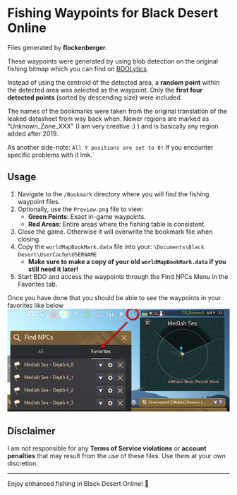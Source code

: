 # Fishing Waypoints for Black Desert Online

Files generated by **flockenberger**.

These waypoints were generated by using blob detection on the original fishing bitmap 
which you can find on [BDOLytics](https://bdolytics.com/en/EU/map).

Instead of using the centroid of the detected area, a **random point** within the detected area was selected as the waypoint. Only the **first four detected points** (sorted by descending size) were included.

The names of the bookmarks were taken from the original translation of the leaked datasheet from way back when.
Newer regions are marked as "Unknown_Zone_XXX" (I am very creative :) ) and is basically any region added after 2019.

As another side-note:
`All Y positions are set to 0!`
If you encounter specific problems with it lmk.`


## Usage
1. Navigate to the `/Bookmark` directory where you will find the fishing waypoint files.
2. Optionally, use the `Preview.png` file to view:
    - **Green Points**: Exact in-game waypoints.
    - **Red Areas**: Entire areas where the fishing table is consistent.
3. Close the game. Otherwise it will overwrite the bookmark file when closing.
4. Copy the `worldMapBookMark.data` file into your: `\Documents\Black Desert\UserCache\USERNAME`
    - **Make sure to make a copy of your old `worldMapBookMark.data` if you still need it later!**
5. Start BDO and access the waypoints through the Find NPCs Menu in the Favorites tab.

Once you have done that you should be able to see the waypoints in your favorites like below
![where_to_find](./where_to_find.png)



## Disclaimer
I am not responsible for any **Terms of Service violations** or **account penalties** that may result from the use of these files. Use them at your own discretion.

---

Enjoy enhanced fishing in Black Desert Online! 🎣
